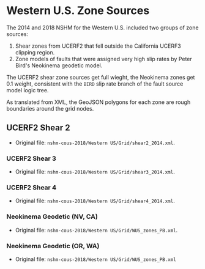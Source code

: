 # Western U.S. Zone Sources

The 2014 and 2018 NSHM for the Western U.S. included two groups of zone sources:

1. Shear zones from UCERF2 that fell outside the California UCERF3 clipping region.
2. Zone models of faults that were assigned very high slip rates by Peter Bird's Neokinema geodetic model.

The UCERF2 shear zone sources get full wieght, the Neokinema zones get 0.1 weight,
consistent with the `BIRD` slip rate branch of the fault source model logic tree.

As translated from XML, the GeoJSON polygons for each zone are rough boundaries around the grid nodes.

## UCERF2 Shear 2

- Original file: `nshm-cous-2018/Western US/Grid/shear2_2014.xml`.

### UCERF2 Shear 3

- Original file: `nshm-cous-2018/Western US/Grid/shear3_2014.xml`.

### UCERF2 Shear 4

- Original file: `nshm-cous-2018/Western US/Grid/shear4_2014.xml`.

### Neokinema Geodetic (NV, CA)

- Original file: `nshm-cous-2018/Western US/Grid/WUS_zones_PB.xml`.

### Neokinema Geodetic (OR, WA)

- Original file: `nshm-cous-2018/Western US/Grid/WUS_zones_PB.xml`
